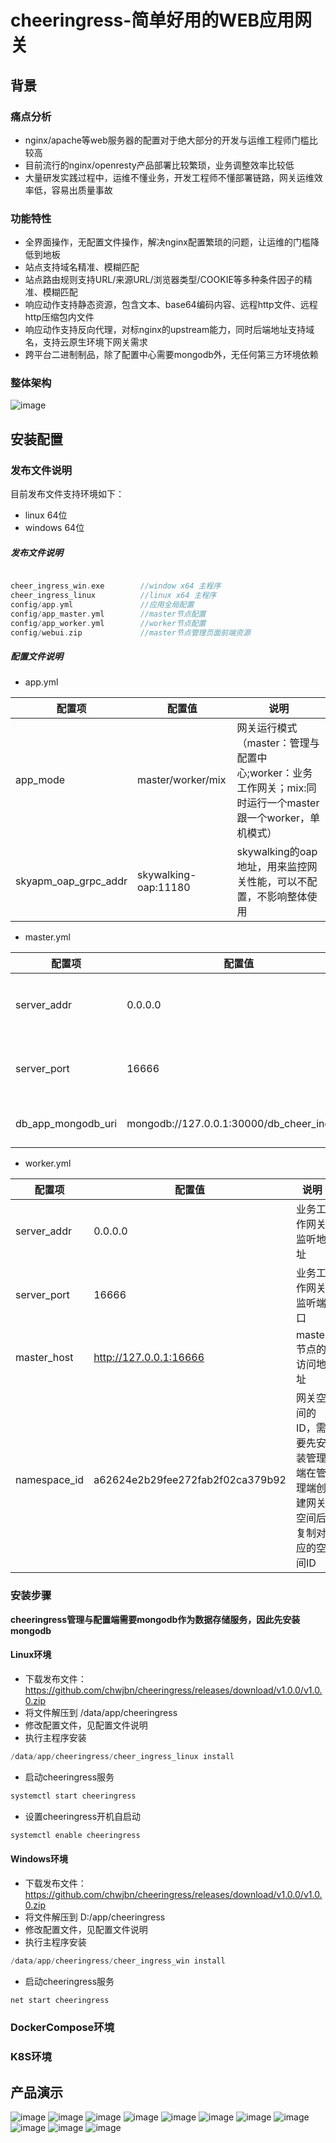 # cheeringress-简单好用的WEB应用网关

## 背景
### 痛点分析
- nginx/apache等web服务器的配置对于绝大部分的开发与运维工程师门槛比较高
- 目前流行的nginx/openresty产品部署比较繁琐，业务调整效率比较低
- 大量研发实践过程中，运维不懂业务，开发工程师不懂部署链路，网关运维效率低，容易出质量事故

### 功能特性
- 全界面操作，无配置文件操作，解决nginx配置繁琐的问题，让运维的门槛降低到地板
- 站点支持域名精准、模糊匹配
- 站点路由规则支持URL/来源URL/浏览器类型/COOKIE等多种条件因子的精准、模糊匹配
- 响应动作支持静态资源，包含文本、base64编码内容、远程http文件、远程http压缩包内文件
- 响应动作支持反向代理，对标nginx的upstream能力，同时后端地址支持域名，支持云原生环境下网关需求
- 跨平台二进制制品，除了配置中心需要mongodb外，无任何第三方环境依赖
### 整体架构
![image](doc/img/arc.jpg)
## 安装配置
### 发布文件说明
目前发布文件支持环境如下：
- linux 64位
- windows 64位
##### 发布文件说明
```go

cheer_ingress_win.exe        //window x64 主程序
cheer_ingress_linux          //linux x64 主程序
config/app.yml               //应用全局配置
config/app_master.yml        //master节点配置
config/app_worker.yml        //worker节点配置
config/webui.zip             //master节点管理页面前端资源
```

##### 配置文件说明
- app.yml

| 配置项 | 配置值 | 说明 |
| --- | --- | --- |
| app_mode | master/worker/mix | 网关运行模式（master：管理与配置中心;worker：业务工作网关；mix:同时运行一个master跟一个worker，单机模式） |
| skyapm_oap_grpc_addr | skywalking-oap:11180 | skywalking的oap地址，用来监控网关性能，可以不配置，不影响整体使用 |


- master.yml

| 配置项 | 配置值 | 说明 |
| --- | --- | --- |
| server_addr | 0.0.0.0 | 管理与配置网关工作监听地址 |
| server_port | 16666 | 管理与配置网关工作监听端口 |
| db_app_mongodb_uri | mongodb://127.0.0.1:30000/db_cheer_ingress | mongodb连接字符串 |

- worker.yml

| 配置项 | 配置值 | 说明 |
| --- | --- | --- |
| server_addr | 0.0.0.0 | 业务工作网关监听地址 |
| server_port | 16666 | 业务工作网关监听端口 |
| master_host | http://127.0.0.1:16666 | master节点的访问地址 |
| namespace_id | a62624e2b29fee272fab2f02ca379b92 | 网关空间的ID，需要先安装管理端在管理端创建网关空间后复制对应的空间ID |

### 安装步骤
**cheeringress管理与配置端需要mongodb作为数据存储服务，因此先安装mongodb**
#### Linux环境
- 下载发布文件：https://github.com/chwjbn/cheeringress/releases/download/v1.0.0/v1.0.0.zip
- 将文件解压到 /data/app/cheeringress
- 修改配置文件，见配置文件说明
- 执行主程序安装
```go
/data/app/cheeringress/cheer_ingress_linux install
```
- 启动cheeringress服务
```go
systemctl start cheeringress
```
- 设置cheeringress开机自启动
```go
systemctl enable cheeringress
```
#### Windows环境
- 下载发布文件：https://github.com/chwjbn/cheeringress/releases/download/v1.0.0/v1.0.0.zip
- 将文件解压到 D:/app/cheeringress
- 修改配置文件，见配置文件说明
- 执行主程序安装
```go
/data/app/cheeringress/cheer_ingress_win install
```
- 启动cheeringress服务
```go
net start cheeringress
```
### DockerCompose环境
### K8S环境
## 产品演示
![image](doc/img/0001.jpg)
![image](doc/img/0002.jpg)
![image](doc/img/0003.jpg)
![image](doc/img/0004.jpg)
![image](doc/img/0005.jpg)
![image](doc/img/0006.jpg)
![image](doc/img/0007.jpg)
![image](doc/img/0008.jpg)
![image](doc/img/0009.jpg)
![image](doc/img/0010.jpg)
![image](doc/img/0011.jpg)
